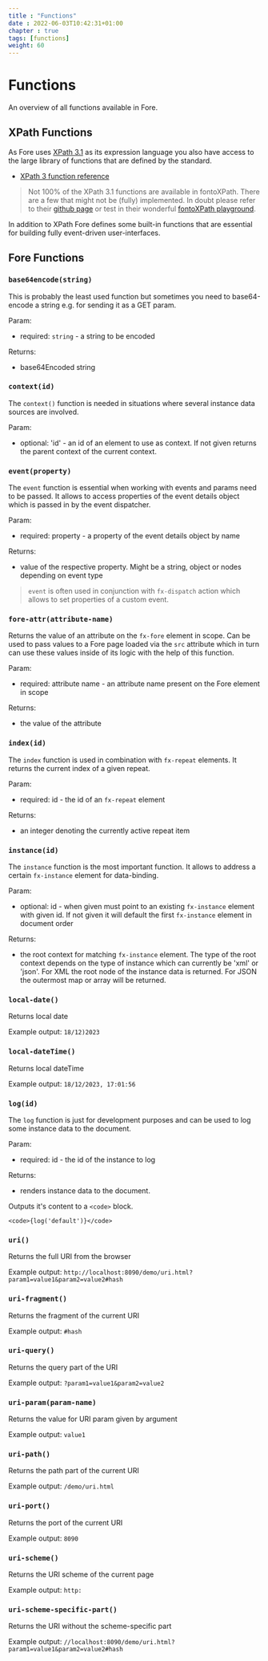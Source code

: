 ```yaml
---
title : "Functions"
date : 2022-06-03T10:42:31+01:00
chapter : true
tags: [functions]
weight: 60
---
```


# Functions

An overview of all functions available in Fore.

## XPath Functions
As Fore uses
<a href="https://www.w3.org/TR/xpath-functions-31/" target="_blank">XPath 3.1</a> as its expression language you also have access to the large
library of functions that are defined by the standard.  

* <a href="https://maxtoroq.github.io/xpath-ref/" target="_blank">XPath 3 function reference</a>

> Not 100% of the XPath 3.1 functions are available in fontoXPath. There are a few that might not be (fully)
> implemented. In doubt please refer to their <a href="https://github.com/FontoXML/fontoxpath" target="_blank">github page</a> or 
> test in their wonderful <a href="https://xpath.playground.fontoxml.com/" target="_blank">fontoXPath playground</a>.

In addition to XPath Fore defines some built-in functions that are essential for building fully event-driven user-interfaces.

## Fore Functions
### `base64encode(string)`

This is probably the least used function but sometimes you need to base64-encode a string e.g. for sending it
as a GET param. 

Param:
* required: `string` - a string to be encoded

Returns:
* base64Encoded string

### `context(id)`

The `context()` function is needed in situations where several instance data sources are involved.

Param:
* optional: 'id' - an id of an element to use as context. If not given returns the parent context of the current context.

### `event(property)`

The `event` function is essential when working with events and params need to be passed. It allows to access properties
of the event details object which is passed in by the event dispatcher.

Param:
* required: property - a property of the event details object by name

Returns:
* value of the respective property. Might be a string, object or nodes depending on event type

> `event` is often used in conjunction with `fx-dispatch` action which allows to set properties of a custom event.

### `fore-attr(attribute-name)`

Returns the value of an attribute on the `fx-fore` element in scope. Can be used to pass values to a Fore page loaded via
the `src` attribute which in turn can use these values inside of its logic with the help of this function.

Param:
* required: attribute name - an attribute name present on the Fore element in scope

Returns:
* the value of the attribute

### `index(id)`

The `index` function is used in combination with `fx-repeat` elements. It returns the current index of a given repeat.

Param:
* required: id - the id of an `fx-repeat` element

Returns:
* an integer denoting the currently active repeat item

### `instance(id)`

The `instance` function is the most important function. It allows to address a certain `fx-instance` element for data-binding.

Param:
* optional: id - when given must point to an existing `fx-instance` element with given id. If not given it will default the first `fx-instance` element in document order

Returns:
* the root context for matching `fx-instance` element. The type of the root context depends on the type of instance which can currently be 'xml' or 'json'. For XML the root node of the instance data is returned. For JSON the outermost map or array will be returned.

### `local-date()`

Returns local date

Example output: `18/12)2023`

### `local-dateTime()`

Returns local dateTime

Example output: `18/12/2023, 17:01:56`

### `log(id)`

The `log` function is just for development purposes and can be used to log some instance data to the document.

Param:
* required: id - the id of the instance to log

Returns:
* renders instance data to the document. 

Outputs it's content to a `<code>` block.

```
<code>{log('default')}</code>
```

### `uri()`

Returns the full URI from the browser

Example output: `http://localhost:8090/demo/uri.html?param1=value1&param2=value2#hash`

### `uri-fragment()`

Returns the fragment of the current URI

Example output: `#hash`


### `uri-query()`

Returns the query part of the URI

Example output: `?param1=value1&param2=value2`

### `uri-param(param-name)`

Returns the value for URI param given by argument

Example output: `value1`

### `uri-path()`

Returns the path part of the current URI

Example output: `/demo/uri.html`

### `uri-port()`

Returns the port of the current URI

Example output: `8090`

### `uri-scheme()`

Returns the URI scheme of the current page

Example output: `http:`

### `uri-scheme-specific-part()`

Returns the URI without the scheme-specific part

Example output: `//localhost:8090/demo/uri.html?param1=value1&param2=value2#hash`




